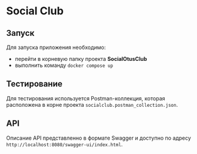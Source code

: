 # Social Club

## Запуск
Для запуска приложения необходимо:
 * перейти в корневую папку проекта **SocialOtusClub**
 * выполнить команду ```docker compose up```

## Тестирование
Для тестирования используется Postman-коллекция, которая расположена в корне проекта ```socialclub.postman_collection.json```.

## API
Описание API представленно в формате Swagger и доступно по адресу  ```http://localhost:8080/swagger-ui/index.html```.
